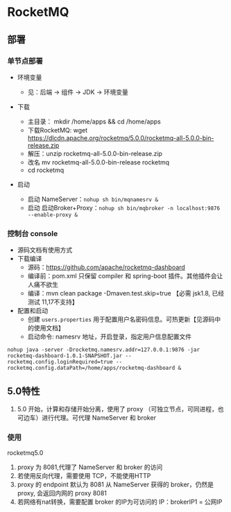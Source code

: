 # RocketMQ

## 部署

### 单节点部署
- 环境变量
  - 见：后端 -> 组件 -> JDK -> 环境变量

- 下载
  - 主目录： mkdir /home/apps && cd /home/apps
  - 下载RocketMQ: wget https://dlcdn.apache.org/rocketmq/5.0.0/rocketmq-all-5.0.0-bin-release.zip
  - 解压：unzip rocketmq-all-5.0.0-bin-release.zip
  - 改名 mv rocketmq-all-5.0.0-bin-release rocketmq
  - cd rocketmq
- 启动
  - 启动 NameServer：`nohup sh bin/mqnamesrv &`
  - 启动 启动Broker+Proxy：`nohup sh bin/mqbroker -n localhost:9876 --enable-proxy &`

### 控制台 console
- 源码文档有使用方式
- 下载编译
  - 源码：https://github.com/apache/rocketmq-dashboard
  - 编译前：pom.xml 只保留 compiler 和 spring-boot 插件。其他插件会让人痛不欲生
  - 编译：mvn clean package -Dmaven.test.skip=true 【必需 jsk1.8, 已经测试 11,17不支持】
- 配置和启动
  - 创建 `users.properties` 用于配置用户名密码信息。可热更新【见源码中的使用文档】
  - 启动命令: namesrv 地址，开启登录，指定用户信息配置文件
```shell
nohup java -server -Drocketmq.namesrv.addr=127.0.0.1:9876 -jar rocketmq-dashboard-1.0.1-SNAPSHOT.jar --rocketmq.config.loginRequired=true --rocketmq.config.dataPath=/home/apps/rocketmq-dashboard &
```

## 5.0特性
1. 5.0 开始，计算和存储开始分离，使用了 proxy （可独立节点，可同进程，也可边车）进行代理。可代理 NameServer 和 broker

### 使用
rocketmq5.0
1. proxy 为 8081,代理了 NameServer 和 broker 的访问
2. 若使用反向代理，需要使用 TCP，不能使用HTTP
3. proxy 的 endpoint 默认为 8081 从 NameServer 获得的 broker，仍然是 proxy, 会返回内网的 proxy 8081
4. 若网络有nat转换，需要配置 broker 的IP为可访问的 IP：brokerIP1 = 公网IP